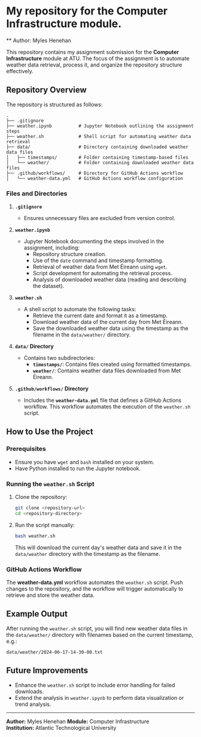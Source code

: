 # My repository for the Computer Infrastructure module.
** Author: Myles Henehan

This repository contains my assignment submission for the **Computer Infrastructure** module at ATU. The focus of the assignment is to automate weather data retrieval, process it, and organize the repository structure effectively. 

## Repository Overview

The repository is structured as follows:

```
.
├── .gitignore
├── weather.ipynb          # Jupyter Notebook outlining the assignment steps
├── weather.sh             # Shell script for automating weather data retrieval
├── data/                  # Directory containing downloaded weather data files
│   ├── timestamps/        # Folder containing timestamp-based files
│   └── weather/           # Folder containing downloaded weather data files
├── .github/workflows/     # Directory for GitHub Actions workflow
│   └── weather-data.yml   # GitHub Actions workflow configuration
```

### Files and Directories

1. **`.gitignore`**
   - Ensures unnecessary files are excluded from version control.

2. **`weather.ipynb`**
   - Jupyter Notebook documenting the steps involved in the assignment, including:
     - Repository structure creation.
     - Use of the `date` command and timestamp formatting.
     - Retrieval of weather data from Met Éireann using `wget`.
     - Script development for automating the retrieval process.
     - Analysis of downloaded weather data (reading and describing the dataset).

3. **`weather.sh`**
   - A shell script to automate the following tasks:
     - Retrieve the current date and format it as a timestamp.
     - Download weather data of the current day from Met Éireann.
     - Save the downloaded weather data using the timestamp as the filename in the `data/weather/` directory.

4. **`data/` Directory**
   - Contains two subdirectories:
     - **`timestamps/`**: Contains files created using formatted timestamps.
     - **`weather/`**: Contains weather data files downloaded from Met Éireann.

5. **`.github/workflows/` Directory**
   - Includes the **`weather-data.yml`** file that defines a GitHub Actions workflow. This workflow automates the execution of the `weather.sh` script.

## How to Use the Project

### Prerequisites
- Ensure you have `wget` and `bash` installed on your system.
- Have Python installed to run the Jupyter notebook.

### Running the `weather.sh` Script
1. Clone the repository:
   ```bash
   git clone <repository-url>
   cd <repository-directory>
   ```
2. Run the script manually:
   ```bash
   bash weather.sh
   ```
   This will download the current day's weather data and save it in the `data/weather` directory with the timestamp as the filename.

### GitHub Actions Workflow
The **weather-data.yml** workflow automates the `weather.sh` script. Push changes to the repository, and the workflow will trigger automatically to retrieve and store the weather data.

## Example Output
After running the `weather.sh` script, you will find new weather data files in the `data/weather/` directory with filenames based on the current timestamp, e.g.:
```
data/weather/2024-06-17-14-30-00.txt
```

## Future Improvements
- Enhance the `weather.sh` script to include error handling for failed downloads.
- Extend the analysis in `weather.ipynb` to perform data visualization or trend analysis.

---
**Author:** Myles Henehan
**Module:** Computer Infrastructure  
**Institution:** Atlantic Technological University


